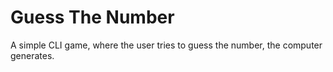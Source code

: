 # Guess The Number
A simple CLI game, where the user tries to guess the number, the computer generates.
